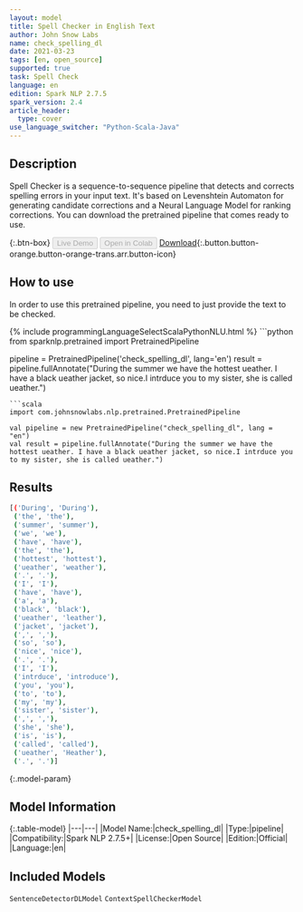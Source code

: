 ```yaml
---
layout: model
title: Spell Checker in English Text
author: John Snow Labs
name: check_spelling_dl
date: 2021-03-23
tags: [en, open_source]
supported: true
task: Spell Check
language: en
edition: Spark NLP 2.7.5
spark_version: 2.4
article_header:
  type: cover
use_language_switcher: "Python-Scala-Java"
---
```


## Description

Spell Checker is a sequence-to-sequence pipeline that detects and corrects spelling errors in your input text. It's based on Levenshtein Automaton for generating candidate corrections and a Neural Language Model for ranking corrections. You can download the pretrained pipeline that comes ready to use.

{:.btn-box}
<button class="button button-orange" disabled>Live Demo</button>
<button class="button button-orange" disabled>Open in Colab</button>
[Download](https://s3.amazonaws.com/auxdata.johnsnowlabs.com/public/models/check_spelling_dl_en_2.7.5_2.4_1616498835957.zip){:.button.button-orange.button-orange-trans.arr.button-icon}

## How to use

In order to use this pretrained pipeline, you need to just provide the text to be checked.

<div class="tabs-box" markdown="1">
{% include programmingLanguageSelectScalaPythonNLU.html %}
```python
from sparknlp.pretrained import PretrainedPipeline 

pipeline = PretrainedPipeline('check_spelling_dl', lang='en')
result = pipeline.fullAnnotate("During the summer we have the hottest ueather. I have a black ueather jacket, so nice.I intrduce you to my sister, she is called ueather.")
```
```scala
import com.johnsnowlabs.nlp.pretrained.PretrainedPipeline

val pipeline = new PretrainedPipeline("check_spelling_dl", lang = "en")
val result = pipeline.fullAnnotate("During the summer we have the hottest ueather. I have a black ueather jacket, so nice.I intrduce you to my sister, she is called ueather.")

```
</div>

## Results

```bash
[('During', 'During'),
 ('the', 'the'),
 ('summer', 'summer'),
 ('we', 'we'),
 ('have', 'have'),
 ('the', 'the'),
 ('hottest', 'hottest'),
 ('ueather', 'weather'),
 ('.', '.'),
 ('I', 'I'),
 ('have', 'have'),
 ('a', 'a'),
 ('black', 'black'),
 ('ueather', 'leather'),
 ('jacket', 'jacket'),
 (',', ','),
 ('so', 'so'),
 ('nice', 'nice'),
 ('.', '.'),
 ('I', 'I'),
 ('intrduce', 'introduce'),
 ('you', 'you'),
 ('to', 'to'),
 ('my', 'my'),
 ('sister', 'sister'),
 (',', ','),
 ('she', 'she'),
 ('is', 'is'),
 ('called', 'called'),
 ('ueather', 'Heather'),
 ('.', '.')]
```

{:.model-param}
## Model Information

{:.table-model}
|---|---|
|Model Name:|check_spelling_dl|
|Type:|pipeline|
|Compatibility:|Spark NLP 2.7.5+|
|License:|Open Source|
|Edition:|Official|
|Language:|en|

## Included Models

`SentenceDetectorDLModel`
`ContextSpellCheckerModel`